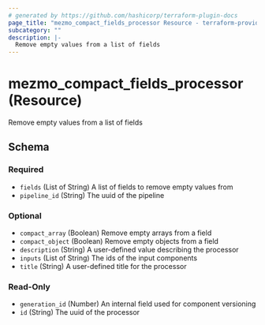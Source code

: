 ```yaml
---
# generated by https://github.com/hashicorp/terraform-plugin-docs
page_title: "mezmo_compact_fields_processor Resource - terraform-provider-mezmo"
subcategory: ""
description: |-
  Remove empty values from a list of fields
---
```


# mezmo_compact_fields_processor (Resource)

Remove empty values from a list of fields



<!-- schema generated by tfplugindocs -->
## Schema

### Required

- `fields` (List of String) A list of fields to remove empty values from
- `pipeline_id` (String) The uuid of the pipeline

### Optional

- `compact_array` (Boolean) Remove empty arrays from a field
- `compact_object` (Boolean) Remove empty objects from a field
- `description` (String) A user-defined value describing the processor
- `inputs` (List of String) The ids of the input components
- `title` (String) A user-defined title for the processor

### Read-Only

- `generation_id` (Number) An internal field used for component versioning
- `id` (String) The uuid of the processor
